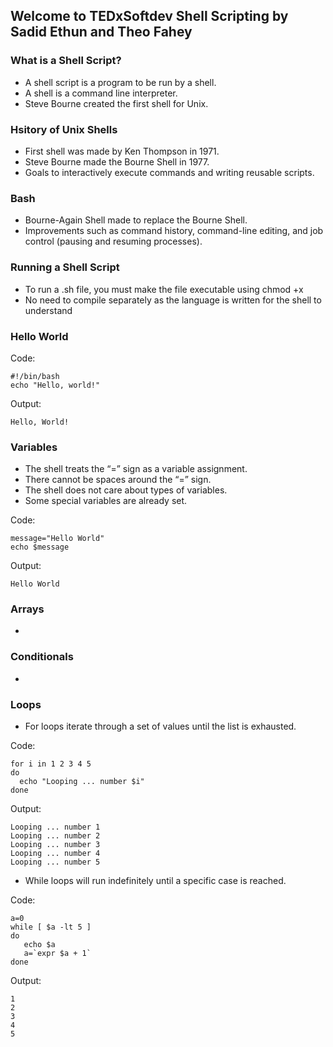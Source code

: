 ## Welcome to TEDxSoftdev Shell Scripting by Sadid Ethun and Theo Fahey

### What is a Shell Script?

- A shell script is a program to be run by a shell.  
- A shell is a command line interpreter. 
- Steve Bourne created the first shell for Unix.

### Hsitory of Unix Shells

- First shell was made by Ken Thompson in 1971.
- Steve Bourne made the Bourne Shell in 1977.
- Goals to interactively execute commands and writing reusable scripts.

### Bash

- Bourne-Again Shell made to replace the Bourne Shell.
- Improvements such as command history, command-line editing, and job control (pausing and resuming processes).

### Running a Shell Script

- To run a .sh file, you must make the file executable using chmod +x  
- No need to compile separately as the language is written for the shell to understand

### Hello World

Code:
```
#!/bin/bash
echo "Hello, world!"
```

Output:
```
Hello, World!
```

### Variables 
- The shell treats the “=” sign as a variable assignment.
- There cannot be spaces around the “=” sign.
- The shell does not care about types of variables.
- Some special variables are already set.

Code:
```
message="Hello World"
echo $message
```

Output:
```
Hello World
```

### Arrays
-

### Conditionals
-

### Loops
- For loops iterate through a set of values until the list is exhausted.

Code:
```
for i in 1 2 3 4 5
do
  echo "Looping ... number $i"
done
```

Output:
```
Looping ... number 1
Looping ... number 2
Looping ... number 3
Looping ... number 4
Looping ... number 5
```

- While loops will run indefinitely until a specific case is reached.

Code:
```
a=0
while [ $a -lt 5 ]
do
   echo $a
   a=`expr $a + 1`
done
```

Output:
```
1
2
3
4
5
```
